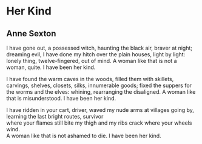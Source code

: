 # Her Kind
## Anne Sexton

I have gone out, a possessed witch,
haunting the black air, braver at night;
dreaming evil, I have done my hitch
over the plain houses, light by light:
lonely thing, twelve-fingered, out of mind.
A woman like that is not a woman, quite.
I have been her kind.

I have found the warm caves in the woods,
filled them with skillets, carvings, shelves,
closets, silks, innumerable goods;
fixed the suppers for the worms and the elves:
whining, rearranging the disaligned.
A woman like that is misunderstood.
I have been her kind.

I have ridden in your cart, driver,
waved my nude arms at villages going by,   
learning the last bright routes, survivor   
where your flames still bite my thigh
and my ribs crack where your wheels wind.   
A woman like that is not ashamed to die. 
I have been her kind.


